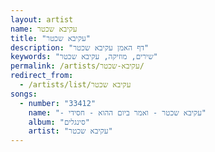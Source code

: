 ```yaml
---
layout: artist
name: עקיבא שכטר
title: "עקיבא שכטר"
description: "דף האמן עקיבא שכטר"
keywords: "שירים, מוזיקה, עקיבא שכטר"
permalink: /artists/עקיבא-שכטר/
redirect_from:
  - /artists/list/עקיבא שכטר
songs:
  - number: "33412"
    name: "- עקיבא שכטר - ואמר ביום ההוא - חסידי"
    album: "סינגלים"
    artist: "עקיבא שכטר"
---
```

